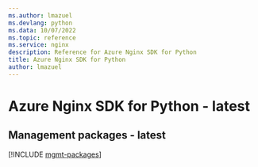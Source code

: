 ```yaml
---
ms.author: lmazuel
ms.devlang: python
ms.data: 10/07/2022
ms.topic: reference
ms.service: nginx
description: Reference for Azure Nginx SDK for Python
title: Azure Nginx SDK for Python
author: lmazuel
---
```

# Azure Nginx SDK for Python - latest

## Management packages - latest
[!INCLUDE [mgmt-packages](nginx-mgmt-index.md)]